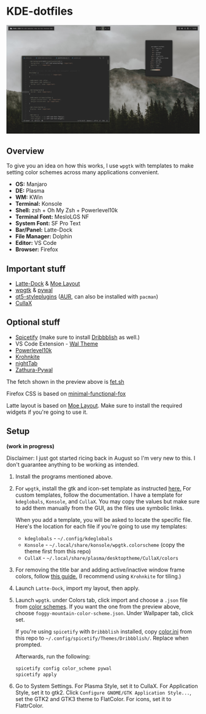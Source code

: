# KDE-dotfiles

![Preview](https://raw.githubusercontent.com/ComplexPlatform/KDE-dotfiles/master/foggy-mountain-preview.png)

## Overview

To give you an idea on how this works, I use `wpgtk` with templates to make setting color schemes across many applications convenient.

-  **OS:** Manjaro
-  **DE:** Plasma
-  **WM:** KWin
-  **Terminal:** Konsole
-  **Shell:** zsh + Oh My Zsh + Powerlevel10k
-  **Terminal Font:** MesloLGS NF
-  **System Font:** SF Pro Text
-  **Bar/Panel:** Latte-Dock
-  **File Manager:** Dolphin
-  **Editor:** VS Code
-  **Browser:** Firefox

## Important stuff

-  [Latte-Dock](https://github.com/KDE/latte-dock) & [Moe Layout](https://store.kde.org/p/1373008/)
-  [wpgtk](https://github.com/deviantfero/wpgtk) & [pywal](https://github.com/dylanaraps/pywal)
-  [qt5-styleplugins](https://github.com/qt/qtstyleplugins) ([AUR](https://aur.archlinux.org/packages/qt5-styleplugins/), can also be installed with `pacman`)
-  [CullaX](https://www.opendesktop.org/p/1278039/)

## Optional stuff

-  [Spicetify](https://github.com/khanhas/Spicetify) (make sure to install [Dribbblish](https://github.com/morpheusthewhite/spicetify-themes/tree/master/Dribbblish) as well.)
- VS Code Extension - [Wal Theme](https://marketplace.visualstudio.com/items?itemName=dlasagno.wal-theme)
-  [Powerlevel10k](https://github.com/romkatv/powerlevel10k)
-  [Krohnkite](https://store.kde.org/p/1281790/)
-  [nightTab](https://addons.mozilla.org/en-GB/firefox/addon/nighttab/)
-  [Zathura-Pywal](https://github.com/GideonWolfe/Zathura-Pywal)

The fetch shown in the preview above is [fet.sh](https://github.com/6gk/fet.sh)

Firefox CSS is based on [minimal-functional-fox](https://github.com/mut-ex/minimal-functional-fox)

Latte layout is based on [Moe Layout](https://store.kde.org/p/1373008/). Make sure to install the required widgets if you're going to use it.

  

## Setup

**(work in progress)**

Disclaimer: I just got started ricing back in August so I'm very new to this. I don't guarantee anything to be working as intended.

1. Install the programs mentioned above.

2. For `wpgtk`, install the gtk and icon-set template as instructed [here.](https://github.com/deviantfero/wpgtk/wiki/Installation#default-templates) For custom templates, follow the documentation. I have a template for `kdeglobals`, `Konsole`, and `CullaX`. You may copy the values but make sure to add them manually from the GUI, as the files use symbolic links.

	When you add a template, you will be asked to locate the specific file. Here's the location for each file if you're going to use my templates:

	+ `kdeglobals` - `~/.config/kdeglobals`
	+ `Konsole` - `~/.local/share/konsole/wpgtk.colorscheme` (copy the theme first from this repo)
	+ `CullaX` - `~/.local/share/plasma/desktoptheme/CullaX/colors`

3. For removing the title bar and adding active/inactive window frame colors, follow [this guide.](https://github.com/waltereikrem/KWin-TilingGuide/) (I recommend using `Krohnkite` for tiling.)
4. Launch `Latte-Dock`, import my layout, then apply.
5. Launch `wpgtk`. under Colors tab, click import and choose a `.json` file from [color schemes](https://github.com/ComplexPlatform/KDE-dotfiles/tree/master/color%20schemes). If you want the one from the preview above, choose `foggy-mountain-color-scheme.json`. Under Wallpaper tab, click set.

	If you're using `spicetify` with `Dribbblish` installed, copy [color.ini](https://github.com/ComplexPlatform/KDE-dotfiles/blob/master/.config/spicetify/Themes/Dribbblish/color.ini) from this repo to `~/.config/spicetify/Themes/Dribbblish/`. Replace when prompted.

	Afterwards, run the following:

	```
	spicetify config color_scheme pywal
	spicetify apply
	```

6. Go to System Settings. For Plasma Style, set it to CullaX. For Application Style, set it to gtk2. Click `Configure GNOME/GTK Application Style...`, set the GTK2 and GTK3 theme to FlatColor. For icons, set it to FlattrColor.